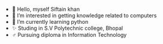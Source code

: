 - 👋 Hello, myself Siftain khan
- 👀 I’m interested in getting knowledge related to computers
- 🌱 I’m currently learning python
- ✨ Studing in S.V Polytechnic college, Bhopal
- ♂️ Pursuing diploma in Information Technology

<!---
Siftainkhan06/Siftainkhan06 is a ✨ special ✨ repository because its `README.md` (this file) appears on your GitHub profile.
You can click the Preview link to take a look at your changes.
--->
